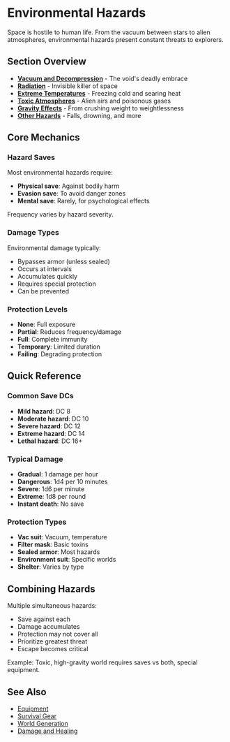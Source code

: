 # Environmental Hazards

Space is hostile to human life. From the vacuum between stars to alien atmospheres, environmental hazards present constant threats to explorers.

## Section Overview

- **[Vacuum and Decompression](vacuum-decompression.md)** - The void's deadly embrace
- **[Radiation](radiation.md)** - Invisible killer of space
- **[Extreme Temperatures](extreme-temperatures.md)** - Freezing cold and searing heat
- **[Toxic Atmospheres](toxic-atmospheres.md)** - Alien airs and poisonous gases
- **[Gravity Effects](gravity-effects.md)** - From crushing weight to weightlessness
- **[Other Hazards](other-hazards.md)** - Falls, drowning, and more

## Core Mechanics

### Hazard Saves
Most environmental hazards require:
- **Physical save**: Against bodily harm
- **Evasion save**: To avoid danger zones
- **Mental save**: Rarely, for psychological effects

Frequency varies by hazard severity.

### Damage Types
Environmental damage typically:
- Bypasses armor (unless sealed)
- Occurs at intervals
- Accumulates quickly
- Requires special protection
- Can be prevented

### Protection Levels
- **None**: Full exposure
- **Partial**: Reduces frequency/damage
- **Full**: Complete immunity
- **Temporary**: Limited duration
- **Failing**: Degrading protection

## Quick Reference

### Common Save DCs
- **Mild hazard**: DC 8
- **Moderate hazard**: DC 10
- **Severe hazard**: DC 12
- **Extreme hazard**: DC 14
- **Lethal hazard**: DC 16+

### Typical Damage
- **Gradual**: 1 damage per hour
- **Dangerous**: 1d4 per 10 minutes
- **Severe**: 1d6 per minute
- **Extreme**: 1d8 per round
- **Instant death**: No save

### Protection Types
- **Vac suit**: Vacuum, temperature
- **Filter mask**: Basic toxins
- **Sealed armor**: Most hazards
- **Environment suit**: Specific worlds
- **Shelter**: Varies by type

## Combining Hazards

Multiple simultaneous hazards:
- Save against each
- Damage accumulates
- Protection may not cover all
- Prioritize greatest threat
- Escape becomes critical

Example: Toxic, high-gravity world requires saves vs both, special equipment.

## See Also
- [Equipment](../../equipment/)
- [Survival Gear](../../equipment/survival/)
- [World Generation](../../gm-resources/world-generation/)
- [Damage and Healing](../damage-healing/)